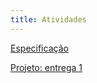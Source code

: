 ```yaml
---
title: Atividades
---
```



[Especificação](https://tiagomassoni.github.io/ihc-texts/atividades/exercicio.html)

[Projeto: entrega 1](https://tiagomassoni.github.io/ihc-texts/atividades/projeto1.html)

